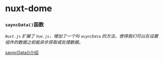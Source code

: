 # nuxt-dome



### `sayncData()`函数

*`Nuxt.js` 扩展了 `Vue.js`，增加了一个叫* `asyncData` *的方法，使得我们可以在设置组件的数据之前能异步获取或处理数据。*

[sayncData()介绍](https://www.nuxtjs.cn/guide/async-data) 
